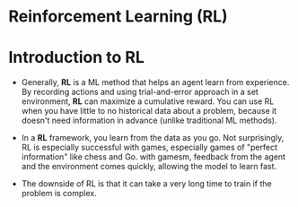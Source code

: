 # Reinforcement Learning (RL)

# Introduction to RL
* Generally, __RL__ is a ML method that helps an agent learn from experience. By recording actions and using trial-and-error approach in a set environment, __RL__ can maximize a cumulative reward. You can use RL when you have little to no historical data about a problem, because it doesn't need information in advance (unlike traditional ML methods).

* In a __RL__ framework, you learn from the data as you go. Not surprisingly, RL is especially successful with games, especially games of "perfect information" like chess and Go. with gamesm, feedback from the agent and the environment comes quickly, allowing the model to learn fast.

* The downside of RL is that it can take a very long time to train if the problem is complex.